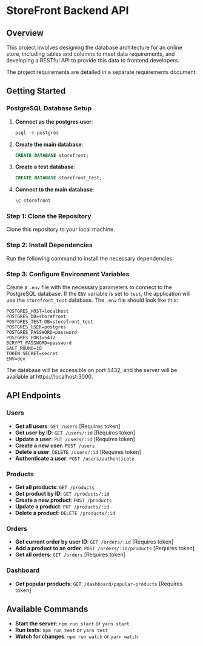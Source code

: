 # StoreFront Backend API

## Overview

This project involves designing the database architecture for an online store, including tables and columns to meet data requirements, and developing a RESTful API to provide this data to frontend developers.

The project requirements are detailed in a separate requirements document.

## Getting Started

### PostgreSQL Database Setup

1. **Connect as the postgres user**:

   ```bash
   psql -U postgres
   ```

2. **Create the main database**:

   ```sql
   CREATE DATABASE storefront;
   ```

3. **Create a test database**:

   ```sql
   CREATE DATABASE storefront_test;
   ```

4. **Connect to the main database**:
   ```sql
   \c storefront
   ```

### Step 1: Clone the Repository

Clone this repository to your local machine.

### Step 2: Install Dependencies

Run the following command to install the necessary dependencies:

### Step 3: Configure Environment Variables

Create a `.env` file with the necessary parameters to connect to the PostgreSQL database. If the `ENV` variable is set to `test`, the application will use the `storefront_test` database. The `.env` file should look like this:

```
POSTGRES_HOST=localhost
POSTGRES_DB=storefront
POSTGRES_TEST_DB=storefront_test
POSTGRES_USER=postgres
POSTGRES_PASSWORD=password
POSTGRES_PORT=5432
BCRYPT_PASSWORD=password
SALT_ROUND=10
TOKEN_SECRET=secret
ENV=dev
```

The database will be accessible on port 5432, and the server will be available at https://localhost:3000.

## API Endpoints

### Users

- **Get all users**: `GET /users` [Requires token]
- **Get user by ID**: `GET /users/:id` [Requires token]
- **Update a user**: `PUT /users/:id` [Requires token]
- **Create a new user**: `POST /users`
- **Delete a user**: `DELETE /users/:id` [Requires token]
- **Authenticate a user**: `POST /users/authenticate`

### Products

- **Get all products**: `GET /products`
- **Get product by ID**: `GET /products/:id`
- **Create a new product**: `POST /products`
- **Update a product**: `PUT /products/:id`
- **Delete a product**: `DELETE /products/:id`

### Orders

- **Get current order by user ID**: `GET /orders/:id` [Requires token]
- **Add a product to an order**: `POST /orders/:id/products` [Requires token]
- **Get all orders**: `GET /orders` [Requires token]

### Dashboard

- **Get popular products**: `GET /dashboard/popular-products` [Requires token]

## Available Commands

- **Start the server**: `npm run start` or `yarn start`
- **Run tests**: `npm run test` or `yarn test`
- **Watch for changes**: `npm run watch` or `yarn watch`
